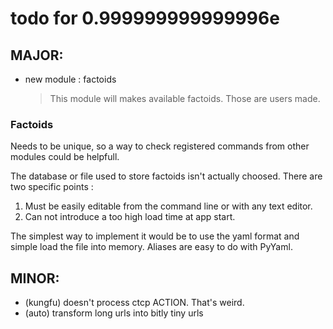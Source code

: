 
# todo for 0.999999999999996e

## MAJOR:

*   new module : factoids
    > This module will makes available factoids. Those are users made.

### Factoids

Needs to be unique, so a way to check registered commands from other
modules could be helpfull.

The database or file used to store factoids isn't actually choosed. There
are two specific points :

1.  Must be easily editable from the command line or with any text editor.
2.  Can not introduce a too high load time at app start.

The simplest way to implement it would be to use the yaml format and
simple load the file into memory. Aliases are easy to do with PyYaml.

## MINOR:

* (kungfu) doesn't process ctcp ACTION. That's weird.
* (auto) transform long urls into bitly tiny urls

